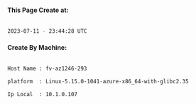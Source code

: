 
   
#### This Page Create at:

```bash

2023-07-11 - 23:44:28 UTC

```

#### Create By Machine:

```bash

Host Name : fv-az1246-293

platform  : Linux-5.15.0-1041-azure-x86_64-with-glibc2.35

Ip Local  : 10.1.0.107

```

